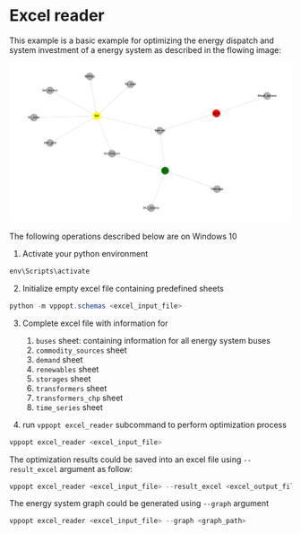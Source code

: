 # Excel reader

This example is a basic example for optimizing the energy dispatch and system investment of a energy system as described in the flowing image:

![mortsel_energy_system](energy_system.png)

The following operations described below are on Windows 10

1. Activate your python environment

```powershell
env\Scripts\activate
```

2. Initialize empty excel file containing predefined sheets

```powershell
python -m vppopt.schemas <excel_input_file>
```

3. Complete excel file with information for
   1. `buses` sheet: containing information for all energy system buses
   2. `commodity_sources` sheet
   3. `demand` sheet
   4. `renewables` sheet
   5. `storages` sheet
   6. `transformers` sheet
   7. `transformers_chp` sheet
   8. `time_series` sheet

4. run `vppopt excel_reader` subcommand to perform optimization process

```powershell
vppopt excel_reader <excel_input_file>
```

The optimization results could be saved into an excel file using `--result_excel` argument as follow:

```powershell
vppopt excel_reader <excel_input_file> --result_excel <excel_output_file>
```

The energy system graph could be generated using `--graph` argument

```powershell
vppopt excel_reader <excel_input_file> --graph <graph_path>
```